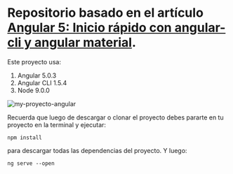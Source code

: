 # Repositorio basado en el artículo [Angular 5: Inicio rápido con angular-cli y angular material](https://medium.com/williambastidasblog/filtrar-lista-de-alto-rendimiento-en-ionic-2-y-3-c0c818a633f5).

Este proyecto usa:

1. Angular 5.0.3
1. Angular CLI 1.5.4
1. Node 9.0.0


![my-proyecto-angular](https://cdn-images-1.medium.com/max/640/1*Ljx92kLPhyj0rB_B5g7_wQ.png)


Recuerda que luego de descargar o clonar el proyecto debes pararte en tu proyecto en la terminal y ejecutar:

```
npm install
````
para descargar todas las dependencias del proyecto. Y luego:

```
ng serve --open
```
